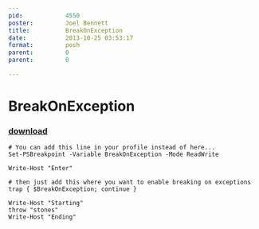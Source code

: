 ```yaml
---
pid:            4550
poster:         Joel Bennett
title:          BreakOnException
date:           2013-10-25 03:53:17
format:         posh
parent:         0
parent:         0

---
```


# BreakOnException

### [download](4550.ps1)



```posh
# You can add this line in your profile instead of here... 
Set-PSBreakpoint -Variable BreakOnException -Mode ReadWrite

Write-Host "Enter"

# then just add this where you want to enable breaking on exceptions
trap { $BreakOnException; continue }

Write-Host "Starting"
throw "stones"
Write-Host "Ending"
```
